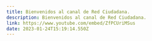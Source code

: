 ```yaml
---
title: Bienvenidos al canal de Red Ciudadana.
description: Bienvenidos al canal de Red Ciudadana.
link: https://www.youtube.com/embed/ZfPCUriMSus
date: 2023-01-24T15:19:14.550Z
---
```

